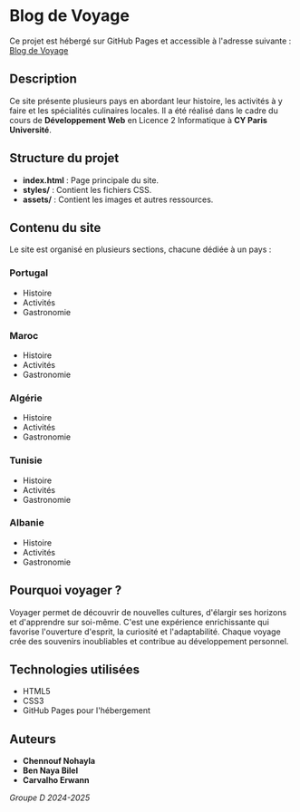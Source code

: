 # Blog de Voyage

Ce projet est hébergé sur GitHub Pages et accessible à l'adresse suivante : [Blog de Voyage](https://erwannca.github.io/devweb-erwann-carvalho/)

## Description

Ce site présente plusieurs pays en abordant leur histoire, les activités à y faire et les spécialités culinaires locales. Il a été réalisé dans le cadre du cours de **Développement Web** en Licence 2 Informatique à **CY Paris Université**.

## Structure du projet

- **index.html** : Page principale du site.
- **styles/** : Contient les fichiers CSS.
- **assets/** : Contient les images et autres ressources.

## Contenu du site

Le site est organisé en plusieurs sections, chacune dédiée à un pays :

### Portugal
- Histoire
- Activités
- Gastronomie

### Maroc
- Histoire
- Activités
- Gastronomie

### Algérie
- Histoire
- Activités
- Gastronomie

### Tunisie
- Histoire
- Activités
- Gastronomie

### Albanie
- Histoire
- Activités
- Gastronomie

## Pourquoi voyager ?

Voyager permet de découvrir de nouvelles cultures, d'élargir ses horizons et d'apprendre sur soi-même. C'est une expérience enrichissante qui favorise l'ouverture d'esprit, la curiosité et l'adaptabilité. Chaque voyage crée des souvenirs inoubliables et contribue au développement personnel.


## Technologies utilisées

- HTML5
- CSS3
- GitHub Pages pour l'hébergement

## Auteurs

- **Chennouf Nohayla**
- **Ben Naya Bilel**
- **Carvalho Erwann**

_Groupe D 2024-2025_
